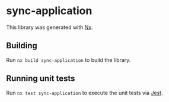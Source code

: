 # sync-application

This library was generated with [Nx](https://nx.dev).

## Building

Run `nx build sync-application` to build the library.

## Running unit tests

Run `nx test sync-application` to execute the unit tests via [Jest](https://jestjs.io).

